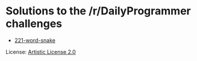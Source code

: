 # Solutions to the /r/DailyProgrammer challenges

- [221-word-snake](221-word-snake)



License: [Artistic License 2.0](http://www.r-project.org/Licenses/Artistic-2.0)
